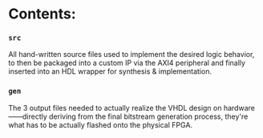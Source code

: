 # Contents:
### `src`
All hand-written source files used to implement the desired logic behavior, to then be packaged into a custom IP via the AXI4 peripheral and finally inserted into an HDL wrapper for synthesis & implementation.
### `gen`
The 3 output files needed to actually realize the VHDL design on hardware——directly deriving from the final bitstream generation process, they're what has to be actually flashed onto the physical FPGA.
